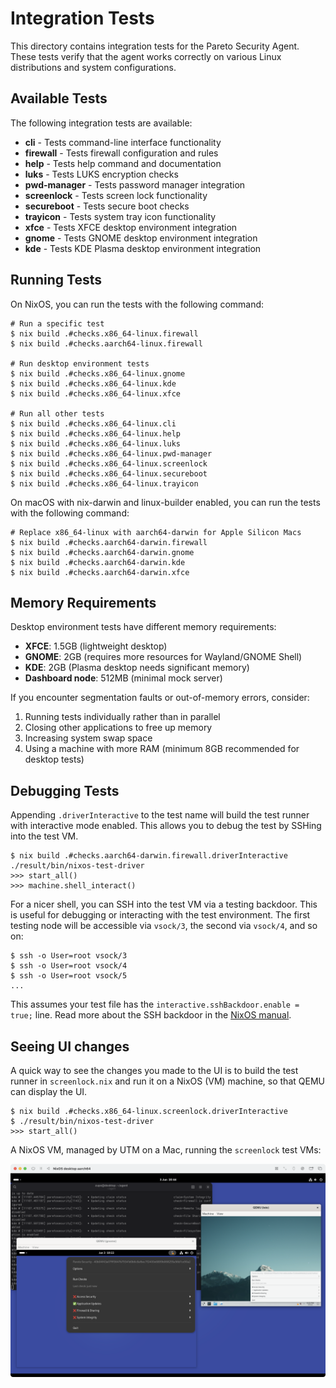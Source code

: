 # Integration Tests

This directory contains integration tests for the Pareto Security Agent. These tests verify that the agent works correctly on various Linux distributions and system configurations.

## Available Tests

The following integration tests are available:

- **cli** - Tests command-line interface functionality
- **firewall** - Tests firewall configuration and rules
- **help** - Tests help command and documentation
- **luks** - Tests LUKS encryption checks
- **pwd-manager** - Tests password manager integration
- **screenlock** - Tests screen lock functionality
- **secureboot** - Tests secure boot checks
- **trayicon** - Tests system tray icon functionality
- **xfce** - Tests XFCE desktop environment integration
- **gnome** - Tests GNOME desktop environment integration
- **kde** - Tests KDE Plasma desktop environment integration

## Running Tests

On NixOS, you can run the tests with the following command:

```console
# Run a specific test
$ nix build .#checks.x86_64-linux.firewall
$ nix build .#checks.aarch64-linux.firewall

# Run desktop environment tests
$ nix build .#checks.x86_64-linux.gnome
$ nix build .#checks.x86_64-linux.kde
$ nix build .#checks.x86_64-linux.xfce

# Run all other tests
$ nix build .#checks.x86_64-linux.cli
$ nix build .#checks.x86_64-linux.help
$ nix build .#checks.x86_64-linux.luks
$ nix build .#checks.x86_64-linux.pwd-manager
$ nix build .#checks.x86_64-linux.screenlock
$ nix build .#checks.x86_64-linux.secureboot
$ nix build .#checks.x86_64-linux.trayicon
```

On macOS with nix-darwin and linux-builder enabled, you can run the tests with the following command:

```console
# Replace x86_64-linux with aarch64-darwin for Apple Silicon Macs
$ nix build .#checks.aarch64-darwin.firewall
$ nix build .#checks.aarch64-darwin.gnome
$ nix build .#checks.aarch64-darwin.kde
$ nix build .#checks.aarch64-darwin.xfce
```

## Memory Requirements

Desktop environment tests have different memory requirements:
- **XFCE**: 1.5GB (lightweight desktop)
- **GNOME**: 2GB (requires more resources for Wayland/GNOME Shell)
- **KDE**: 2GB (Plasma desktop needs significant memory)
- **Dashboard node**: 512MB (minimal mock server)

If you encounter segmentation faults or out-of-memory errors, consider:
1. Running tests individually rather than in parallel
2. Closing other applications to free up memory
3. Increasing system swap space
4. Using a machine with more RAM (minimum 8GB recommended for desktop tests)

## Debugging Tests

Appending `.driverInteractive` to the test name will build the test runner with interactive mode enabled. This allows you to debug the test by SSHing into the test VM.

```console
$ nix build .#checks.aarch64-darwin.firewall.driverInteractive
./result/bin/nixos-test-driver
>>> start_all()
>>> machine.shell_interact()
```

For a nicer shell, you can SSH into the test VM via a testing backdoor. This is useful for debugging or interacting with the test environment. The first testing node will be accessible via `vsock/3`, the second via `vsock/4`, and so on:

```
$ ssh -o User=root vsock/3
$ ssh -o User=root vsock/4
$ ssh -o User=root vsock/5
...
```

This assumes your test file has the `interactive.sshBackdoor.enable = true;` line.
Read more about the SSH backdoor in the [NixOS manual](https://nixos.org/manual/nixos/stable/#sec-nixos-test-ssh-access).


## Seeing UI changes

A quick way to see the changes you made to the UI is to build the test runner in
`screenlock.nix` and run it on a NixOS (VM) machine, so that QEMU can display the UI.

```console
$ nix build .#checks.x86_64-linux.screenlock.driverInteractive
$ ./result/bin/nixos-test-driver
>>> start_all()
```

A NixOS VM, managed by UTM on a Mac, running the `screenlock` test VMs:

![NixOS VM with screenlock test](vms.png)

